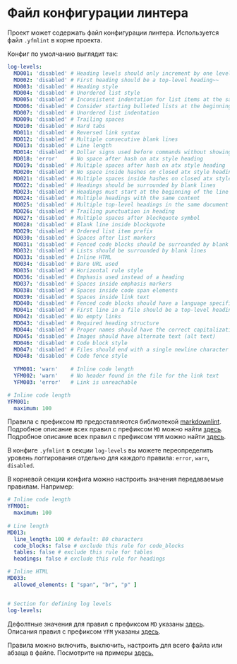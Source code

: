 # Файл конфигурации линтера

Проект может содержать файл конфигурации линтера. Используется файл `.yfmlint` в корне проекта.

Конфиг по умолчанию выглядит так:

```yaml
log-levels:
  MD001: 'disabled' # Heading levels should only increment by one level at a time
  MD002: 'disabled' # First heading should be a top-level heading~~
  MD003: 'disabled' # Heading style
  MD004: 'disabled' # Unordered list style
  MD005: 'disabled' # Inconsistent indentation for list items at the same level
  MD006: 'disabled' # Consider starting bulleted lists at the beginning of the line~~
  MD007: 'disabled' # Unordered list indentation
  MD009: 'disabled' # Trailing spaces
  MD010: 'disabled' # Hard tabs
  MD011: 'disabled' # Reversed link syntax
  MD012: 'disabled' # Multiple consecutive blank lines
  MD013: 'disabled' # Line length
  MD014: 'disabled' # Dollar signs used before commands without showing output
  MD018: 'error'    # No space after hash on atx style heading
  MD019: 'disabled' # Multiple spaces after hash on atx style heading
  MD020: 'disabled' # No space inside hashes on closed atx style heading
  MD021: 'disabled' # Multiple spaces inside hashes on closed atx style heading
  MD022: 'disabled' # Headings should be surrounded by blank lines
  MD023: 'disabled' # Headings must start at the beginning of the line
  MD024: 'disabled' # Multiple headings with the same content
  MD025: 'disabled' # Multiple top-level headings in the same document
  MD026: 'disabled' # Trailing punctuation in heading
  MD027: 'disabled' # Multiple spaces after blockquote symbol
  MD028: 'disabled' # Blank line inside blockquote
  MD029: 'disabled' # Ordered list item prefix
  MD030: 'disabled' # Spaces after list markers
  MD031: 'disabled' # Fenced code blocks should be surrounded by blank lines
  MD032: 'disabled' # Lists should be surrounded by blank lines
  MD033: 'disabled' # Inline HTML
  MD034: 'disabled' # Bare URL used
  MD035: 'disabled' # Horizontal rule style
  MD036: 'disabled' # Emphasis used instead of a heading
  MD037: 'disabled' # Spaces inside emphasis markers
  MD038: 'disabled' # Spaces inside code span elements
  MD039: 'disabled' # Spaces inside link text
  MD040: 'disabled' # Fenced code blocks should have a language specified
  MD041: 'disabled' # First line in a file should be a top-level heading
  MD042: 'disabled' # No empty links
  MD043: 'disabled' # Required heading structure
  MD044: 'disabled' # Proper names should have the correct capitalization
  MD045: 'disabled' # Images should have alternate text (alt text)
  MD046: 'disabled' # Code block style
  MD047: 'disabled' # Files should end with a single newline character
  MD048: 'disabled' # Code fence style
  
  YFM001: 'warn'    # Inline code length
  YFM002: 'warn'    # No header found in the file for the link text
  YFM003: 'error'   # Link is unreachable

# Inline code length
YFM001:
  maximum: 100
```

Правила с префиксом `MD` предоставляются библиотекой [markdownlint](https://github.com/DavidAnson/markdownlint).
Подробное описание всех правил с префиксом `MD` можно найти [здесь](https://github.com/DavidAnson/markdownlint/blob/main/doc/Rules.md).
Подробное описание всех правил с префиксом `YFM` можно найти [здесь](https://github.com/yandex-cloud/yfm-transform/blob/master/lib/yfmlint/README.md).

В конфиге `.yfmlint` в секции `log-levels` вы можете переопределить уровень логгирования отдельно для каждого правила: `error`, `warn`, `disabled`.

В корневой секции конфига можно настроить значения передаваемые правилам. Например:

```yaml
# Inline code length
YFM001:
  maximum: 100
  
# Line length
MD013:
  line_length: 100 # default: 80 characters
  code_blocks: false # exclude this rule for code_blocks
  tables: false # exclude this rule for tables
  headings: false # exclude this rule for headings

# Inline HTML
MD033:
  allowed_elements: [ "span", "br", "p" ]


# Section for defining log levels
log-levels:
```

Дефолтные значения для правил с префиксом `MD` указаны [здесь](https://github.com/DavidAnson/markdownlint/blob/main/schema/.markdownlint.yaml).
Описания правил с префиксом `YFM` указаны [здесь](https://github.com/yandex-cloud/yfm-transform/tree/master/src/transform/yfmlint).

Правила можно включить, выключить, настроить для всего файла или абзаца в файле.
Посмотрите на примеры [здесь.](https://github.com/DavidAnson/markdownlint/blob/a852407c887ec60949aa5365ed964bab833f962f/README.md#configuration) 
